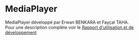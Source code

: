 # MediaPlayer
MediaPlayer développé par Erwan BENKARA et Fayçal TAHA.<br>
Pour une description complète voir le [Rapport d'utilisation et de développement](https://github.com/ebenkara15/MediaPlayer/blob/master/Rapport_Media_Player_Benkara_Mahammed_Taha.pdf)

